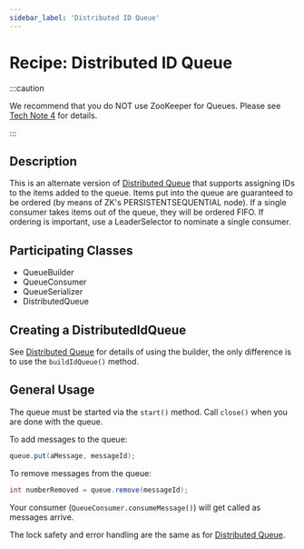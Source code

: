 ```yaml
---
sidebar_label: 'Distributed ID Queue'
---
```


# Recipe: Distributed ID Queue

:::caution

We recommend that you do NOT use ZooKeeper for Queues. Please see [Tech Note 4](tech-note-04.md) for details.

:::

## Description

This is an alternate version of [Distributed Queue](recipes-distributed-queue.md) that supports assigning IDs to the items added to the queue. Items put into the queue are guaranteed to be ordered (by means of ZK's PERSISTENTSEQUENTIAL node). If a single consumer takes items out of the queue, they will be ordered FIFO. If ordering is important, use a LeaderSelector to nominate a single consumer.

## Participating Classes

* QueueBuilder
* QueueConsumer
* QueueSerializer
* DistributedQueue

## Creating a DistributedIdQueue

See [Distributed Queue](recipes-distributed-queue.md) for details of using the builder, the only difference is to use the `buildIdQueue()` method.

## General Usage

The queue must be started via the `start()` method. Call `close()` when you are done with the queue.

To add messages to the queue:

```java
queue.put(aMessage, messageId);
```

To remove messages from the queue:

```java
int numberRemoved = queue.remove(messageId);
```

Your consumer (`QueueConsumer.consumeMessage()`) will get called as messages arrive.

The lock safety and error handling are the same as for [Distributed Queue](recipes-distributed-queue.md).
